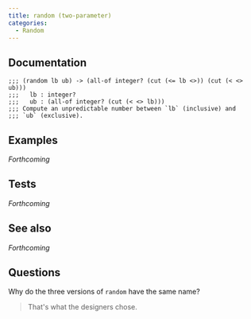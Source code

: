 ```yaml
---
title: random (two-parameter)
categories: 
  - Random
---
```

## Documentation

```
;;; (random lb ub) -> (all-of integer? (cut (<= lb <>)) (cut (< <> ub)))
;;;   lb : integer?
;;;   ub : (all-of integer? (cut (< <> lb)))
;;; Compute an unpredictable number between `lb` (inclusive) and 
;;; `ub` (exclusive).
```

## Examples

_Forthcoming_

## Tests

_Forthcoming_

## See also

_Forthcoming_

## Questions

Why do the three versions of `random` have the same name?

> That's what the designers chose.
